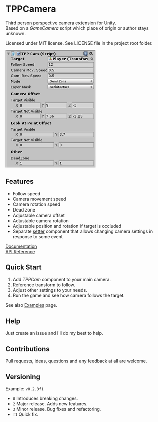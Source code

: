 # TPPCamera

Third person perspective camera extension for Unity.   
Based on a *GameCamera* script which place of origin or author stays unknown.

Licensed under MIT license. See LICENSE file in the project root folder.

![TPPCamera](/Resources/cover_screenshot.png?raw=true)

Features
-----

* Follow speed
* Camera movement speed
* Camera rotation speed
* Dead zone
* Adjustable camera offset
* Adjustable camera rotation
* Adjustable position and rotation if target is occluded
* Separate [setter](https://github.com/bartlomiejwolk/tppcamera/wiki/Documentation#tppcamsetter) component that allows changing camera settings in response to some event

[Documentation](https://github.com/bartlomiejwolk/tppcamera/wiki/Documentation)   
[API Reference](https://github.com/bartlomiejwolk/tppcamera/wiki/API%20Reference)

Quick Start
------------

1. Add *TPPCam* component to your main camera.
2. Reference transform to follow.
3. Adjust other settings to your needs.
4. Run the game and see how camera follows the target.

See also [Examples](https://github.com/bartlomiejwolk/tppcamera/wiki/Examples) page.

Help
-----

Just create an issue and I'll do my best to help.

Contributions
------------

Pull requests, ideas, questions and any feedback at all are welcome.

Versioning
----------

Example: `v0.2.3f1`

- `0` Introduces breaking changes.
- `2` Major release. Adds new features.
- `3` Minor release. Bug fixes and refactoring.
- `f1` Quick fix.
